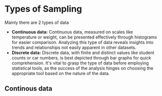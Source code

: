 # Types of Sampling 
Mainly there are 2 types of data

- **Continuous data:** Continuous data, measured on scales like temperature or weight, can be presented effectively through histograms for easier comparison. Analyzing this type of data reveals insights into trends and relationships not easily apparent in other datasets.
- **Discrete data:** Discrete data, with finite and distinct values like student counts or car numbers, is best depicted through bar graphs for quick comprehension.
It's vital to grasp the type of data before employing statistical tools, as the success of the analysis hinges on choosing the appropriate tool based on the nature of the data.
## Continous data
